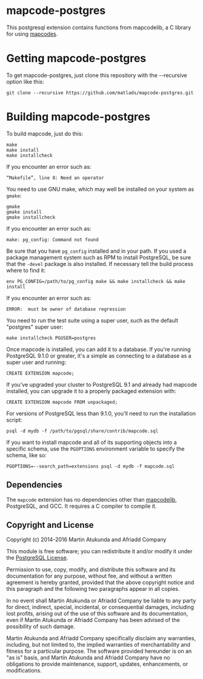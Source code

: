 mapcode-postgres
================

This postgresql extension contains functions from mapcodelib, a C library for
using [mapcodes](http://www.mapcode.com).

Getting mapcode-postgres
========================

To get mapcode-postgres, just clone this repository with the --recursive option
like this:

    git clone --recursive https://github.com/matlads/mapcode-postgres.git

Building mapcode-postgres
=========================

To build mapcode, just do this:

    make
    make install
    make installcheck


If you encounter an error such as:

    “Makefile”, line 8: Need an operator

You need to use GNU make, which may well be installed on your system as
`gmake`:

    gmake
    gmake install
    gmake installcheck

If you encounter an error such as:

    make: pg_config: Command not found

Be sure that you have `pg_config` installed and in your path. If you used a
package management system such as RPM to install PostgreSQL, be sure that the
`-devel` package is also installed. If necessary tell the build process where
to find it:

    env PG_CONFIG=/path/to/pg_config make && make installcheck && make install

If you encounter an error such as:

    ERROR:  must be owner of database regression

You need to run the test suite using a super user, such as the default
"postgres" super user:

    make installcheck PGUSER=postgres

Once mapcode is installed, you can add it to a database. If you're running
PostgreSQL 9.1.0 or greater, it's a simple as connecting to a database as a
super user and running:

    CREATE EXTENSION mapcode;

If you've upgraded your cluster to PostgreSQL 9.1 and already had mapcode
installed, you can upgrade it to a properly packaged extension with:

    CREATE EXTENSION mapcode FROM unpackaged;

For versions of PostgreSQL less than 9.1.0, you'll need to run the
installation script:

    psql -d mydb -f /path/to/pgsql/share/contrib/mapcode.sql

If you want to install mapcode and all of its supporting objects into a
specific schema, use the `PGOPTIONS` environment variable to specify the
schema, like so:

    PGOPTIONS=--search_path=extensions psql -d mydb -f mapcode.sql

Dependencies
------------
The `mapcode` extension has no dependencies other than
[mapcodelib](https://github.com/mapcode-foundation/mapcode-cpp), PostgreSQL,
and GCC. It requires a C compiler to compile it.

Copyright and License
---------------------

Copyright (c) 2014-2016 Martin Atukunda and Afriadd Company

This module is free software; you can redistribute it and/or modify it under
the [PostgreSQL License](http://www.opensource.org/licenses/postgresql).

Permission to use, copy, modify, and distribute this software and its
documentation for any purpose, without fee, and without a written agreement is
hereby granted, provided that the above copyright notice and this paragraph
and the following two paragraphs appear in all copies.

In no event shall Martin Atukunda or Afriadd Company be liable to any party for
direct, indirect, special, incidental, or consequential damages, including
lost profits, arising out of the use of this software and its documentation,
even if Martin Atukunda or Afriadd Company has been advised of the possibility of
such damage.

Martin Atukunda and Afriadd Company specifically disclaim any warranties,
including, but not limited to, the implied warranties of merchantability and
fitness for a particular purpose. The software provided hereunder is on an "as
is" basis, and Martin Atukunda and Afriadd Company have no obligations to provide
maintenance, support, updates, enhancements, or modifications.

